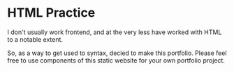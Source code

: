 # HTML Practice

<p>I don't usually work frontend, and at the very less have worked with HTML to a notable extent.</p>

<p>So, as a way to get used to syntax, decied to make this portfolio. Please feel free to use components of this static website for your own portfolio project.</p>
